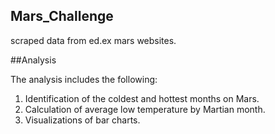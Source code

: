## Mars_Challenge
scraped data from ed.ex mars websites. 

##Analysis

The analysis includes the following:
1. Identification of the coldest and hottest months on Mars.
2. Calculation of average low temperature by Martian month.
3. Visualizations of bar charts.
